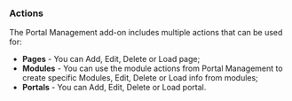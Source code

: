 ### Actions

The Portal Management add-on includes multiple actions that can be used for:
* **Pages** - You can Add, Edit, Delete or Load page;
* **Modules** - You can use the module actions from Portal Management to create specific Modules, Edit, Delete or Load info from modules;
* **Portals** - You can Add, Edit, Delete or Load portal.

